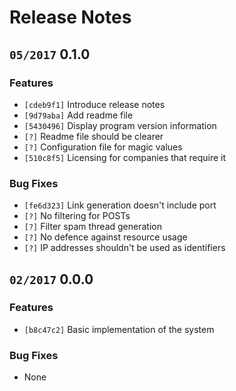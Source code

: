 # Release Notes

## `05/2017` 0.1.0

### Features

  * `[cdeb9f1]` Introduce release notes
  * `[9d79aba]` Add readme file
  * `[5430496]` Display program version information
  * `[?]` Readme file should be clearer
  * `[?]` Configuration file for magic values
  * `[510c8f5]` Licensing for companies that require it

### Bug Fixes

  * `[fe6d323]` Link generation doesn't include port
  * `[?]` No filtering for POSTs
  * `[?]` Filter spam thread generation
  * `[?]` No defence against resource usage
  * `[?]` IP addresses shouldn't be used as identifiers

## `02/2017` 0.0.0

### Features

  * `[b8c47c2]` Basic implementation of the system

### Bug Fixes

  * None
